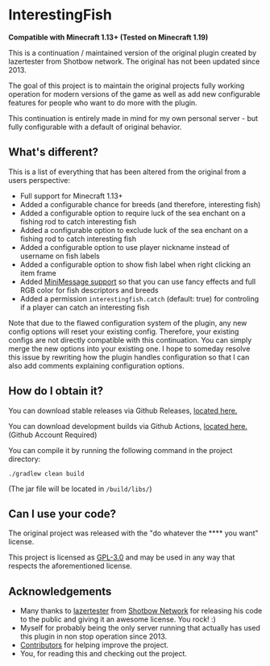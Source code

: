 # InterestingFish

**Compatible with Minecraft 1.13+ (Tested on Minecraft 1.19)**

This is a continuation / maintained version of the original plugin created by lazertester from Shotbow network.
The original has not been updated since 2013.

The goal of this project is to maintain the original projects fully working operation for modern versions of the game
as well as add new configurable features for people who want to do more with the plugin.

This continuation is entirely made in mind for my own personal server - but fully configurable with a default of original
behavior.

## What's different?

This is a list of everything that has been altered from the original from a users perspective:
* Full support for Minecraft 1.13+
* Added a configurable chance for breeds (and therefore, interesting fish)
* Added a configurable option to require luck of the sea enchant on a fishing rod to catch interesting fish
* Added a configurable option to exclude luck of the sea enchant on a fishing rod to catch interesting fish
* Added a configurable option to use player nickname instead of username on fish labels
* Added a configurable option to show fish label when right clicking an item frame
* Added [MiniMessage support](https://docs.adventure.kyori.net/minimessage/format.html) so that you can use fancy effects and full RGB color for fish descriptors and breeds
* Added a permission `interestingfish.catch` (default: true) for controling if a player can catch an interesting fish

Note that due to the flawed configuration system of the plugin, any new config options will reset your existing config.
Therefore, your existing configs are not directly compatible with this continuation. You can simply merge the new options
into your existing one. I hope to someday resolve this issue by rewriting how the plugin handles configuration so that
I can also add comments explaining configuration options.

## How do I obtain it?

You can download stable releases via Github Releases, [located here.](https://github.com/Puremin0rez/InterestingFish/releases)

You can download development builds via Github Actions, [located here.](https://github.com/Puremin0rez/InterestingFish/actions?query=branch%3Amaster+is%3Asuccess) (Github Account Required)

You can compile it by running the following command in the project directory:

```
./gradlew clean build
```

(The jar file will be located in `/build/libs/`)

## Can I use your code?

The original project was released with the "do whatever the **** you want" license.

This project is licensed as [GPL-3.0](LICENSE) and may be used in any way that respects the aforementioned license.

## Acknowledgements

* Many thanks to [lazertester](https://github.com/lazertester) from [Shotbow Network](https://shotbow.net) for releasing his code to the public and giving it an awesome license. You rock! :)
* Myself for probably being the only server running that actually has used this plugin in non stop operation since 2013.
* [Contributors](https://github.com/Puremin0rez/InterestingFish/graphs/contributors) for helping improve the project.
* You, for reading this and checking out the project.

